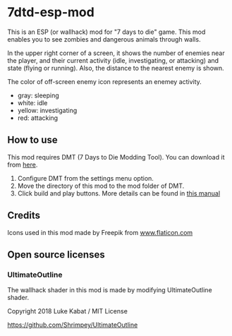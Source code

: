 # 7dtd-esp-mod

This is an ESP (or wallhack) mod for "7 days to die" game. This mod enables you to see zombies and dangerous animals through walls.

In the upper right corner of a screen, it shows the number of enemies near the player, and their current activity
(idle, investigating, or attacking) and state (flying or running). Also, the distance to the nearest enemy is shown.

The color of off-screen enemy icon represents an enemey activity.
- gray: sleeping
- white: idle
- yellow: investigating
- red: attacking

## How to use

This mod requires DMT (7 Days to Die Modding Tool). You can download it from [here](https://github.com/HAL-NINE-THOUSAND/DMT).
1. Configure DMT from the settings menu option.
1. Move the directory of this mod to the mod folder of DMT.
2. Click build and play buttons.
More details can be found in [this manual](https://7d2dmods.github.io/HarmonyDocs/)

## Credits

Icons used in this mod made by Freepik from www.flaticon.com

## Open source licenses

### UltimateOutline

The wallhack shader in this mod is made by modifying UltimateOutline shader.

Copyright 2018 Luke Kabat / MIT License

https://github.com/Shrimpey/UltimateOutline
